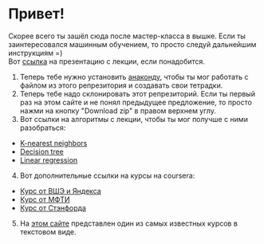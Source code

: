 # Привет!
Скорее всего ты зашёл сюда после мастер-класса в вышке. Если ты заинтересовался машинным обучением, то просто следуй дальнейшим инструкциям =)  
Вот [ссылка](https://docs.google.com/presentation/d/1ddvqOYlgzldX36zNTiTkDRQkzAu7DS4A0vWekQ_djGA/edit#slide=id.g19cf1e43ec_0_64) на презентацию с лекции, если понадобится.  
  1. Теперь тебе нужно установить [анаконду](https://www.continuum.io/downloads), чтобы ты мог работать с файлом из этого репрезитория и создавать свои тетрадки.  
  2. Теперь тебе надо склонировать этот репрезиторий. Если ты первый раз на этом сайте и не понял предыдущее предложение, то просто нажми на кнопку "Download zip" в правом верхнем углу.  
  3. Вот ссылки на алгоритмы с лекции, чтобы ты мог получше с ними разобраться:  
 * [K-nearest neighbors](http://www.machinelearning.ru/wiki/index.php?title=%D0%9C%D0%B5%D1%82%D0%BE%D0%B4_%D0%B1%D0%BB%D0%B8%D0%B6%D0%B0%D0%B9%D1%88%D0%B5%D0%B3%D0%BE_%D1%81%D0%BE%D1%81%D0%B5%D0%B4%D0%B0)  
 * [Decision tree](https://ru.wikipedia.org/wiki/%D0%94%D0%B5%D1%80%D0%B5%D0%B2%D0%BE_%D0%BF%D1%80%D0%B8%D0%BD%D1%8F%D1%82%D0%B8%D1%8F_%D1%80%D0%B5%D1%88%D0%B5%D0%BD%D0%B8%D0%B9)  
 * [Linear regression](http://www.machinelearning.ru/wiki/index.php?title=%D0%9B%D0%B8%D0%BD%D0%B5%D0%B9%D0%BD%D0%B0%D1%8F_%D1%80%D0%B5%D0%B3%D1%80%D0%B5%D1%81%D1%81%D0%B8%D1%8F_(%D0%BF%D1%80%D0%B8%D0%BC%D0%B5%D1%80))  
  4. Вот дополнительные ссылки на курсы на coursera:
 * [Курс от ВШЭ и Яндекса](https://www.coursera.org/learn/vvedenie-mashinnoe-obuchenie)  
 * [Курс от МФТИ](https://www.coursera.org/learn/mathematics-and-python)  
 * [Курс от Стэнфорда](https://www.coursera.org/learn/machine-learning)  
  5. На [этом сайте](http://www.machinelearning.ru/) представлен один из самых известных курсов в текстовом виде.
